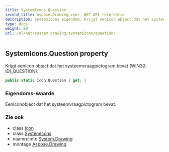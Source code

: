 ```yaml
---
title: SystemIcons.Question
second_title: Aspose.Drawing voor .NET API-referentie
description: SystemIcons eigendom. Krijgt eenIcon object dat het systeemvraagpictogram bevat WIN32 IDI_QUESTION.
type: docs
weight: 80
url: /nl/net/system.drawing/systemicons/question/
---
```

## SystemIcons.Question property

Krijgt eenIcon object dat het systeemvraagpictogram bevat (WIN32: IDI_QUESTION).

```csharp
public static Icon Question { get; }
```

### Eigendoms-waarde

EenIconobject dat het systeemvraagpictogram bevat.

### Zie ook

* class [Icon](../../icon/)
* class [SystemIcons](../)
* naamruimte [System.Drawing](../../systemicons/)
* montage [Aspose.Drawing](../../../)


